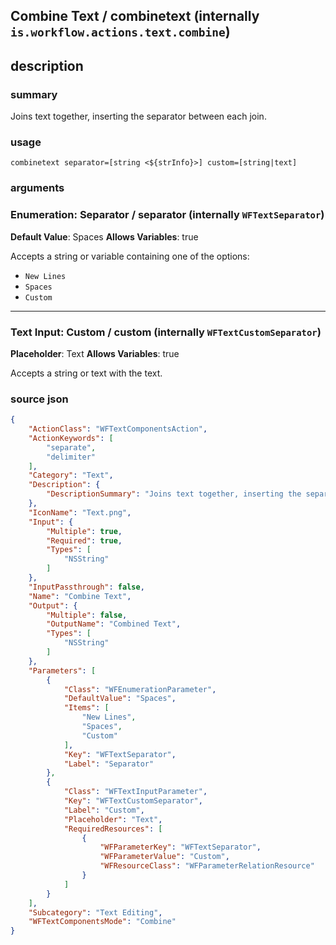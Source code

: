 
## Combine Text / combinetext (internally `is.workflow.actions.text.combine`)



## description
### summary
Joins text together, inserting the separator between each join.


### usage
`combinetext separator=[string <${strInfo}>] custom=[string|text]`

### arguments
### Enumeration: Separator / separator (internally `WFTextSeparator`)
**Default Value**: Spaces
**Allows Variables**: true


Accepts a string 
or variable
containing one of the options:

- `New Lines`
- `Spaces`
- `Custom`

---

### Text Input: Custom / custom (internally `WFTextCustomSeparator`)
**Placeholder**: Text
**Allows Variables**: true


Accepts a string 
or text
with the text.

### source json

```json
{
	"ActionClass": "WFTextComponentsAction",
	"ActionKeywords": [
		"separate",
		"delimiter"
	],
	"Category": "Text",
	"Description": {
		"DescriptionSummary": "Joins text together, inserting the separator between each join."
	},
	"IconName": "Text.png",
	"Input": {
		"Multiple": true,
		"Required": true,
		"Types": [
			"NSString"
		]
	},
	"InputPassthrough": false,
	"Name": "Combine Text",
	"Output": {
		"Multiple": false,
		"OutputName": "Combined Text",
		"Types": [
			"NSString"
		]
	},
	"Parameters": [
		{
			"Class": "WFEnumerationParameter",
			"DefaultValue": "Spaces",
			"Items": [
				"New Lines",
				"Spaces",
				"Custom"
			],
			"Key": "WFTextSeparator",
			"Label": "Separator"
		},
		{
			"Class": "WFTextInputParameter",
			"Key": "WFTextCustomSeparator",
			"Label": "Custom",
			"Placeholder": "Text",
			"RequiredResources": [
				{
					"WFParameterKey": "WFTextSeparator",
					"WFParameterValue": "Custom",
					"WFResourceClass": "WFParameterRelationResource"
				}
			]
		}
	],
	"Subcategory": "Text Editing",
	"WFTextComponentsMode": "Combine"
}
```
